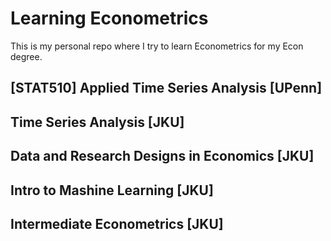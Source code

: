 # Learning Econometrics
This is my personal repo where I try to learn Econometrics for my Econ degree.

## [STAT510] Applied Time Series Analysis [UPenn]
## Time Series Analysis [JKU]
## Data and Research Designs in Economics [JKU]
## Intro to Mashine Learning [JKU]
## Intermediate Econometrics [JKU]
